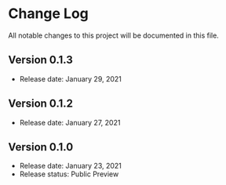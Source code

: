 # Change Log
All notable changes to this project will be documented in this file.

## Version 0.1.3
- Release date: January 29, 2021

## Version 0.1.2
- Release date: January 27, 2021

## Version 0.1.0

- Release date: January 23, 2021
- Release status: Public Preview
